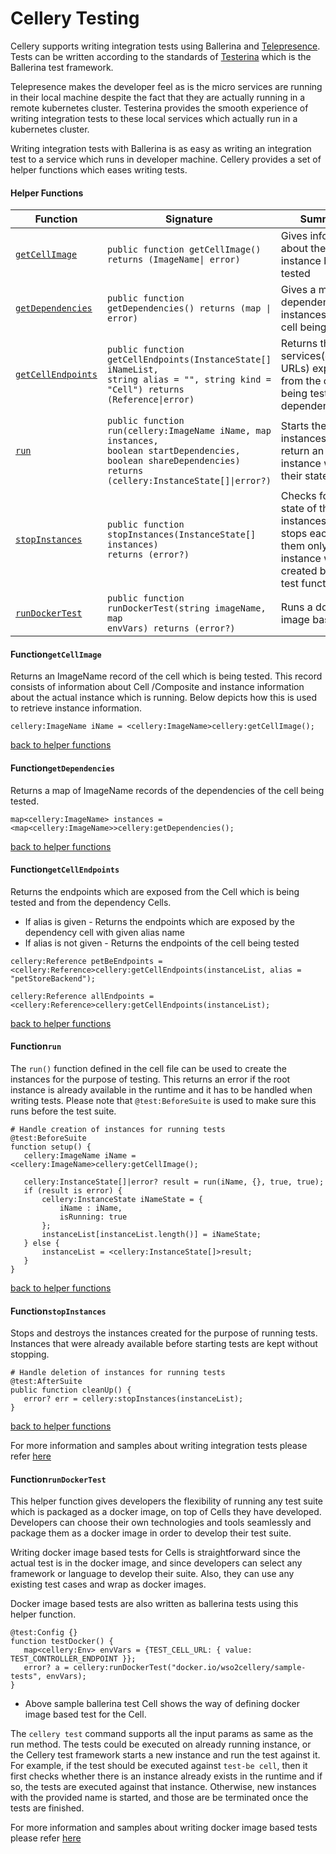 # Cellery Testing
 
 Cellery supports writing integration tests using Ballerina and [Telepresence](https://www.telepresence.io/).
 Tests can be written according to the standards of [Testerina](https://v1-0.ballerina.io/learn/how-to-test-ballerina-code/) which is the Ballerina test framework. 
 
 Telepresence makes the developer feel as is the micro services are running in their local machine despite the fact 
 that they are actually running in a remote kubernetes cluster. Testerina provides the smooth experience of
   writing integration tests to these local services which actually run in a kubernetes cluster.  
 
Writing integration tests with Ballerina is as easy as writing an integration test to a service which runs in developer 
machine. Cellery provides a set of helper functions which eases writing tests.
 
 #### Helper Functions

| Function        | Signature                                                                                                                                                    | Summary                                                                                                            |
|-----------------|--------------------------------------------------------------------------------------------------------------------------------------------------------------|--------------------------------------------------------------------------------------------------------------------|
| [```getCellImage```](#functiongetcellimage)   | <code>public function getCellImage() returns (ImageName&#124; error) </code>                                                                                               | Gives information about the instance being tested                                                                  |
| [```getDependencies```](#functiongetdependencies) | <code>public function getDependencies() returns (map &#124; error)</code>                                                                                                    | Gives a map of dependency instances of the cell being tested                                                       |
| [```getCellEndpoints```](#functiongetcellendpoints)  | <code>public function getCellEndpoints(InstanceState[] iNameList, string alias = "", string kind = "Cell")  returns (Reference&#124;error)</code>                               | Returns the services(endpoint URLs) exposed from the cell being tested and dependency cells                        |
| [```run```](#functionrun)           | <code>public function run(cellery:ImageName iName, map instances,  boolean startDependencies, boolean shareDependencies)  returns (cellery:InstanceState[]&#124;error?)</code> | Starts the instances and return an array of instance with their states                                             |
| [```stopInstances```](#functionstopinstances)   | <code>public function stopInstances(InstanceState[] instances) returns (error?)</code>                                                                                  | Checks for the state of the instances and stops each of them only if the instance was created by the test function |
| [```runDockerTest```](#functionrundockertest)   | <code>public function runDockerTest(string imageName, map<Env> envVars) returns (error?)</code> | Runs a docker image based test |


 #### Function```getCellImage```
 
 Returns an ImageName record of the cell which is being tested. This record consists of information about Cell
 /Composite and instance information about the actual instance which is running. Below depicts how this is used to
  retrieve instance information.
  
  ```ballerina
cellery:ImageName iName = <cellery:ImageName>cellery:getCellImage();
```

[back to helper functions](#helper-functions)

#### Function```getDependencies```
  
Returns a map of ImageName records of the dependencies of the cell being tested.
  
  ```ballerina
map<cellery:ImageName> instances = <map<cellery:ImageName>>cellery:getDependencies();
```
[back to helper functions](#helper-functions)
#### Function```getCellEndpoints```

Returns the endpoints which are exposed from the Cell which is being tested and from the dependency Cells.

* If alias is given - Returns the endpoints which are exposed by the dependency cell with given alias name
* If alias is not given - Returns the endpoints of the cell being tested 

```ballerina
cellery:Reference petBeEndpoints = <cellery:Reference>cellery:getCellEndpoints(instanceList, alias = "petStoreBackend");

cellery:Reference allEndpoints = <cellery:Reference>cellery:getCellEndpoints(instanceList);
```
[back to helper functions](#helper-functions)

#### Function```run```

The `run()` function defined in the cell file can be used to
 create the instances for the purpose of testing. This returns an error if the root instance is already
  available in the runtime and it has to be handled when writing tests. Please note that ```@test:BeforeSuite``` is
   used to make sure this runs before the test suite. 

```ballerina
# Handle creation of instances for running tests
@test:BeforeSuite
function setup() {
   cellery:ImageName iName = <cellery:ImageName>cellery:getCellImage();
 
   cellery:InstanceState[]|error? result = run(iName, {}, true, true);
   if (result is error) {
       cellery:InstanceState iNameState = {
           iName : iName,
           isRunning: true
       };
       instanceList[instanceList.length()] = iNameState;
   } else {
       instanceList = <cellery:InstanceState[]>result;
   }
}

```
[back to helper functions](#helper-functions)

#### Function```stopInstances```

Stops and destroys the instances created for the purpose of running tests. Instances that were already available before
 starting tests are kept without stopping.

```ballerina
# Handle deletion of instances for running tests
@test:AfterSuite
public function cleanUp() {
   error? err = cellery:stopInstances(instanceList);
}

```
[back to helper functions](#helper-functions)

For more information and samples about writing integration tests please refer [here](https://github.com/wso2-cellery/samples/blob/master/docs/pet-store/test-be-cell.md)

#### Function```runDockerTest```
 
This helper function gives developers the flexibility of running any test suite which is packaged as a docker image, on top of Cells they have developed. Developers can choose their own technologies and tools seamlessly and package
 them as a docker image in order to develop their test suite. 
 
 Writing docker image based tests for Cells is straightforward since the actual test
  is in the docker image, and since developers can select any framework or language to develop their suite. Also, they
   can use any existing test cases and wrap as docker images.
   
Docker image based tests are also written as ballerina tests using this helper function. 
 
 ```ballerina
@test:Config {}
function testDocker() {
    map<cellery:Env> envVars = {TEST_CELL_URL: { value: TEST_CONTROLLER_ENDPOINT }};
    error? a = cellery:runDockerTest("docker.io/wso2cellery/sample-tests", envVars);
}
```

* Above sample ballerina test Cell shows the way of defining docker image based test for the Cell.

The ```cellery test``` command supports all the input params as same as the run method. The tests could be executed on
 already running instance, or the Cellery test framework starts a new instance and run the test against it. For
  example, if the test should be executed against ```test-be cell```, then it first checks whether there is an
   instance already exists in the runtime and if so, the tests are executed against that instance. Otherwise, new
    instances with the provided name is started, and those are be terminated once the tests are finished.
  
  For more information and samples about writing docker image based tests please refer [here](https://github.com/wso2-cellery/samples/blob/master/docs/pet-store/test-be-cell.md)